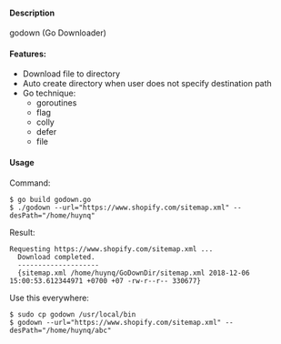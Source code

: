 #### Description
godown (Go Downloader)

#### Features:
- Download file to directory
- Auto create directory when user does not specify destination path
- Go technique:
    - goroutines
    - flag
    - colly
    - defer
    - file

#### Usage
Command:
```xpath
$ go build godown.go
$ ./godown --url="https://www.shopify.com/sitemap.xml" --desPath="/home/huynq"
```
Result:
```xpath
Requesting https://www.shopify.com/sitemap.xml ...
  Download completed.
  --------------------
  {sitemap.xml /home/huynq/GoDownDir/sitemap.xml 2018-12-06 15:00:53.612344971 +0700 +07 -rw-r--r-- 330677}

```

Use this everywhere:
```xpath
$ sudo cp godown /usr/local/bin
$ godown --url="https://www.shopify.com/sitemap.xml" --desPath="/home/huynq/abc"
```